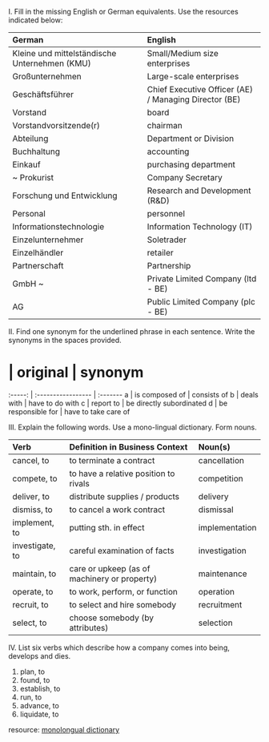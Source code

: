 I. Fill in the missing English or German equivalents. Use the resources indicated below:

German  | English
:------|:-----
Kleine und mittelständische Unternehmen (KMU) | Small/Medium size enterprises
Großunternehmen | Large-scale enterprises
Geschäftsführer | Chief Executive Officer (AE) / Managing Director (BE)
Vorstand | board
Vorstandvorsitzende(r)  | chairman
Abteilung  | Department or Division
Buchhaltung | accounting
Einkauf | purchasing department
~ Prokurist | Company Secretary
Forschung und Entwicklung  | Research and Development (R&D)
Personal	|	personnel
Informationstechnologie	|	Information Technology (IT)
Einzelunternehmer	| Soletrader
Einzelhändler	| retailer
Partnerschaft	|	Partnership
GmbH ~	|	Private Limited Company (ltd - BE)
AG	|	Public Limited Company (plc - BE)

II. Find one synonym for the underlined phrase in each sentence. Write the synonyms in the spaces provided.

 #      | original	         |	synonym
:-----: | :----------------- | :-------
a       | is composed of	   |	consists of	
b       | deals with         |  have to do with
c       | report to	         |	be directly subordinated
d       | be responsible for |	have to take care of

III. Explain the following words. Use a mono-lingual dictionary. Form nouns.

 Verb           | Definition in Business Context               | Noun(s)
:-------------- | :------------------------------------------- | :------
cancel, to      | to terminate a contract	                     |cancellation
compete, to     | to have a relative position to rivals        |competition
deliver, to     | distribute supplies / products               | delivery
dismiss, to     | to cancel a work contract                    | dismissal
implement, to   | putting sth. in effect                       | implementation 
investigate, to |  careful examination of facts                | investigation
maintain, to    | care or upkeep (as of machinery or property) | maintenance
operate, to     | to work, perform, or function                | operation
recruit, to     | to select and hire somebody                  | recruitment
select, to      | choose somebody (by attributes)              | selection

IV. List six verbs which describe how a company comes into being, develops and dies.

1. plan, to
2. found, to
3. establish, to
4. run, to
5. advance, to
6. liquidate, to

resource: [monolongual dictionary](http://dictionary.reference.com)

